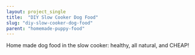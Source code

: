 ```yaml
---
layout: project_single
title:  "DIY Slow Cooker Dog Food"
slug: "diy-slow-cooker-dog-food"
parent: "homemade-puppy-food"
---
```

Home made dog food in the slow cooker: healthy, all natural, and CHEAP!